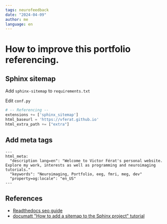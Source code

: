 ```yaml
---
tags: neurofeedback
date: "2024-04-09"
author: me
language: en
---
```


# How to improve this portfolio referencing.


## Sphinx sitemap

Add ```sphinx-sitemap``` to ```requirements.txt```

Edit ```conf.py```

```python
# -- Referencing --
extensions += ['sphinx_sitemap']
html_baseurl = 'https://vferat.github.io'
html_extra_path += ["extra"]
```

## Add meta tags

```
---
html_meta:
  "description lang=en": "Welcome to Victor Férat's personal website. Explore my work, interests as well as programming and neuroimaging tutorials."
  "keywords": "Neuroimaging, Portfolio, eeg, fmri, meg, dev"
  "property=og:locale": "en_US"
---
```

## References

- [Readthedocs seo guide](https://docs.readthedocs.io/en/stable/guides/technical-docs-seo-guide.html)
- [documatt "How to add a sitemap to the Sphinx project" tutorial](https://documatt.com/blog/20/sphinx-sitemap/)



